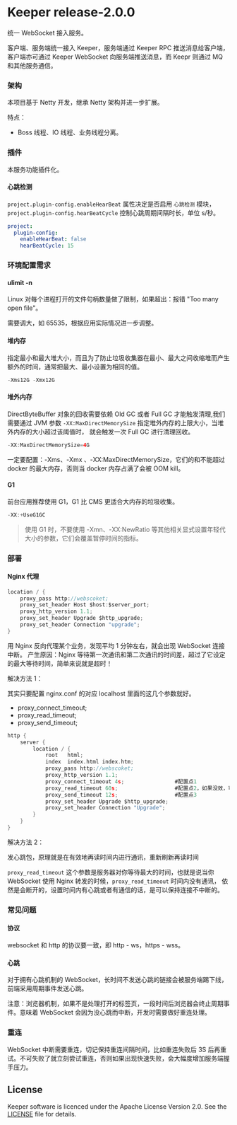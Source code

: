 # Keeper release-2.0.0

统一 WebSocket 接入服务。

客户端、服务端统一接入 Keeper，服务端通过 Keeper RPC 推送消息给客户端，客户端亦可通过 Keeper WebSocket 向服务端推送消息，而 Keepr 则通过 MQ 和其他服务通信。 

### 架构

本项目基于 Netty 开发，继承 Netty 架构并进一步扩展。

特点：

- Boss 线程、IO 线程、业务线程分离。

### 插件

本服务功能插件化。

#### 心跳检测

`project.plugin-config.enableHearBeat` 属性决定是否启用 `心跳检测` 模块，`project.plugin-config.hearBeatCycle` 控制心跳周期间隔时长，单位 s/秒。

```yaml
project:
  plugin-config:
    enableHearBeat: false
    hearBeatCycle: 15
```

### 环境配置需求

#### ulimit -n

Linux 对每个进程打开的文件句柄数量做了限制，如果超出：报错 "Too many open file"。

需要调大，如 65535，根据应用实际情况进一步调整。

#### 堆内存

指定最小和最大堆大小，而且为了防止垃圾收集器在最小、最大之间收缩堆而产生额外的时间，通常把最大、最小设置为相同的值。

```java
-Xms12G -Xmx12G
```

####  堆外内存

DirectByteBuffer 对象的回收需要依赖 Old GC 或者 Full GC 才能触发清理,我们需要通过 JVM 参数
`-XX:MaxDirectMemorySize` 指定堆外内存的上限大小，当堆外内存的大小超过该阈值时， 就会触发一次 Full GC 进行清理回收。

```java
-XX:MaxDirectMemorySize=4G
```

一定要配置：-Xms、-Xmx 、-XX:MaxDirectMemorySize，它们的和不能超过 docker 的最大内存，否则当 docker 内存占满了会被 OOM kill。

#### G1

前台应用推荐使用 G1，G1 比 CMS 更适合大内存的垃圾收集。

```C
-XX:+UseG1GC
```

> 使用 G1 时，不要使用 -Xmn、-XX:NewRatio 等其他相关显式设置年轻代大小的参数，它们会覆盖暂停时间的指标。

### 部署

#### Nginx 代理

```C
location / {
    proxy_pass http://webscoket;
    proxy_set_header Host $host:$server_port;
    proxy_http_version 1.1;
    proxy_set_header Upgrade $http_upgrade;
    proxy_set_header Connection "upgrade";
}
```

用 Nginx 反向代理某个业务，发现平均 1 分钟左右，就会出现 WebSocket 连接中断。
产生原因：Nginx 等待第一次通讯和第二次通讯的时间差，超过了它设定的最大等待时间，简单来说就是超时！

解决方法 1：

其实只要配置 nginx.conf 的对应 localhost 里面的这几个参数就好。

- proxy_connect_timeout;
- proxy_read_timeout;
- proxy_send_timeout;

```C
http {
    server {
        location / {
            root   html;
            index  index.html index.htm;
            proxy_pass http://webscoket;
            proxy_http_version 1.1;
            proxy_connect_timeout 4s;                #配置点1
            proxy_read_timeout 60s;                  #配置点2，如果没效，可以考虑这个时间配置长一点
            proxy_send_timeout 12s;                  #配置点3
            proxy_set_header Upgrade $http_upgrade; 
            proxy_set_header Connection "Upgrade";  
        }
    }
}
```

解决方法 2：

发心跳包，原理就是在有效地再读时间内进行通讯，重新刷新再读时间

`proxy_read_timeout` 这个参数是服务器对你等待最大的时间，也就是说当你 WebSocket 使用 Nginx 转发的时候，`proxy_read_timeout` 时间内没有通讯，
依然是会断开的，设置时间内有心跳或者有通信的话，是可以保持连接不中断的。

### 常见问题

#### 协议

websocket 和 http 的协议要一致，即 http - ws，https - wss。

#### 心跳

对于拥有心跳机制的 WebSocket，长时间不发送心跳的链接会被服务端踢下线，前端采用周期事件发送心跳。

注意：浏览器机制，如果不是处理打开的标签页，一段时间后浏览器会终止周期事件。意味着 WebSocket 会因为没心跳而中断，开发时需要做好重连处理。

### 重连

WebSocket 中断需要重连，切记保持重连间隔时间，比如重连失败后 3S 后再重试。不可失败了就立刻尝试重连，否则如果出现快速失败，会大幅度增加服务端握手压力。


## License

Keeper software is licenced under the Apache License Version 2.0. See the [LICENSE](https://github.com/lazecoding/Keeper/blob/main/LICENSE) file for details.